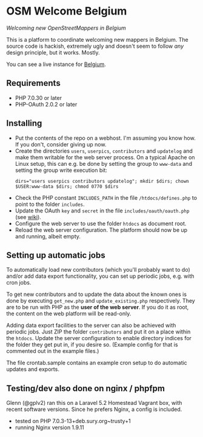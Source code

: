 # OSM Welcome Belgium

*Welcoming new OpenStreetMappers in Belgium*

This is a platform to coordinate welcoming new mappers in Belgium. The source code is hackish, extremely ugly and doesn't seem to follow *any* design principle, but it works. Mostly.

You can see a live instance for [Belgium](https://welcome.osm.be/).

## Requirements

* PHP 7.0.30 or later
* PHP-OAuth 2.0.2 or later

## Installing

* Put the contents of the repo on a webhost. I'm assuming you know how. If you don't, consider giving up now.
* Create the directories `users`, `userpics`, `contributors` and `updatelog` and make them writable for the web server process. On a typical Apache on Linux setup, this can e.g. be done by setting the group to `www-data` and setting the group write execution bit:
    ```
    dirs="users userpics contributors updatelog"; mkdir $dirs; chown $USER:www-data $dirs; chmod 0770 $dirs
    ```
* Check the PHP constant `INCLUDES_PATH` in the file `/htdocs/defines.php` to point to the folder `includes`.
* Update the OAuth `key` and `secret` in the file `includes/oauth/oauth.php` (see [wiki](https://wiki.openstreetmap.org/wiki/OAuth#Registering_your_application_as_OAuth_consumer)).
* Configure the web server to use the folder `htdocs` as document root.
* Reload the web server configuration. The platform should now be up and running, albeit empty.

## Setting up automatic jobs

To automatically load new contributors (which you'll probably want to do) and/or add data export functionality, you can set up periodic jobs, e.g. with cron jobs.

To get new contributors and to update the data about the known ones is done by executing `get_new.php` and `update_existing.php` respectively. They are to be run with PHP as the **user of the web server**. If you do it as root, the content on the web platform will be read-only.

Adding data export facilities to the server can also be achieved with periodic jobs. Just ZIP the folder `contributors` and put it on a place within the `htdocs`. Update the server configuration to enable directory indices for the folder they get put in, if you desire so. (Example config for that is commented out in the example files.)

The file crontab.sample contains an example cron setup to do automatic updates and exports.

## Testing/dev also done on nginx / phpfpm

Glenn (@gplv2) ran this on a Laravel 5.2 Homestead Vagrant box, with recent software versions. Since he prefers Nginx, a config is included.

* tested on PHP 7.0.3-13+deb.sury.org~trusty+1
* running Nginx version 1.9.11
